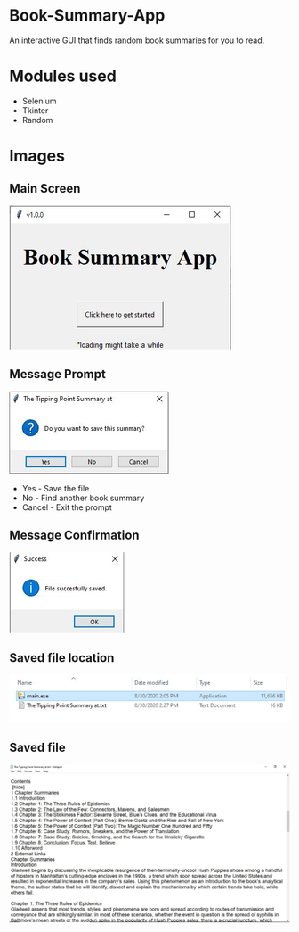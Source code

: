 # Book-Summary-App
An interactive GUI that finds random book summaries for you to read.  

# Modules used
* Selenium
* Tkinter
* Random

# Images

## Main Screen
![a](.//images/book01.JPG)

## Message Prompt
![](.//images/book02.JPG)

* Yes - Save the file
* No - Find another book summary
* Cancel - Exit the prompt


## Message Confirmation
![](.//images/book03.JPG)


## Saved file location
![](.//images/book04.JPG)

## Saved file
![](.//images/book05.JPG)


